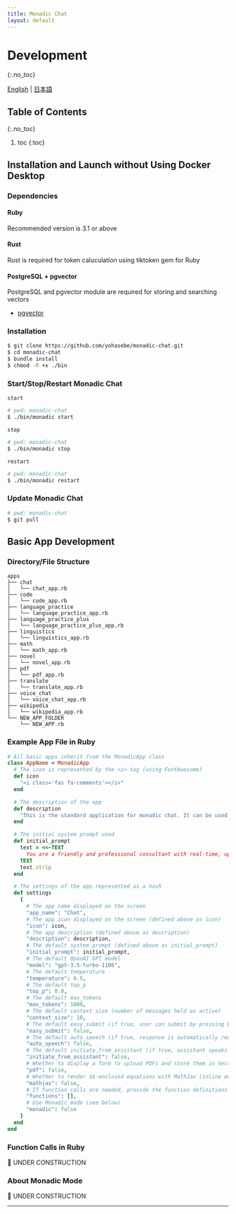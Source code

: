 ```yaml
---
title: Monadic Chat
layout: default
---
```


# Development
{:.no_toc}

[English](/monadic-chat/development) |
[日本語](/monadic-chat/development_ja)

## Table of Contents
{:.no_toc}

1. toc
{:toc}

## Installation and Launch without Using Docker Desktop

### Dependencies

#### Ruby

Recommended version is 3.1 or above

#### Rust

Rust is required for token caluculation using tiktoken gem for Ruby

#### PostgreSQL + pgvector

PostgreSQL and pgvector module are required for storing and searching vectors

- [pgvector](https://github.com/pgvector/pgvector)

### Installation

```bash
$ git clone https://github.com/yohasebe/monadic-chat.git
$ cd monadic-chat
$ bundle install
$ chmod -R +x ./bin
```

### Start/Stop/Restart Monadic Chat

`start`

```bash
# pwd: monadic-chat
$ ./bin/monadic start
```

`stop`

```bash
# pwd: monadic-chat
$ ./bin/monadic stop
```

`restart`

```bash
# pwd: monadic-chat
$ ./bin/monadic restart
```

### Update Monadic Chat

```bash
# pwd: monadic-chat
$ git pull
```

## Basic App Development

### Directory/File Structure

```text
apps
├── chat
│   └── chat_app.rb
├── code
│   └── code_app.rb
├── language_practice
│   └── language_practice_app.rb
├── language_practice_plus
│   └── language_practice_plus_app.rb
├── linguistics
│   └── linguistics_app.rb
├── math
│   └── math_app.rb
├── novel
│   └── novel_app.rb
├── pdf
│   └── pdf_app.rb
├── translate
│   └── translate_app.rb
├── voice_chat
│   └── voice_chat_app.rb
├── wikipedia
│   └── wikipedia_app.rb
└── NEW_APP_FOLDER
    └── NEW_APP.rb
```

### Example App File in Ruby

```ruby
# All basic apps inherit from the MonadicApp class
class AppName < MonadicApp
  # The icon is represented by the <i> tag (using FontAwesome)
  def icon
    "<i class='fas fa-comments'></i>"
  end

  # The description of the app
  def description
    "This is the standard application for monadic chat. It can be used in basically the same way as ChatGPT."
  end

  # The initial system prompt used
  def initial_prompt
    text = <<~TEXT
      You are a friendly and professional consultant with real-time, up-to-date information about almost anything. You are able to answer various types of questions, write computer program code, make decent suggestions, and give helpful advice in response to a prompt from the user. If the prompt is not clear enough, ask the user to rephrase it. Use the same language as the user and insert an emoji that you deem appropriate for the user's input at the beginning of your response.
    TEXT
    text.strip
  end

  # The settings of the app represented as a hash
  def settings
    {
      # The app name displayed on the screen
      "app_name": "Chat",
      # The app icon displayed on the screen (defined above as icon)
      "icon": icon,
      # The app description (defined above as description)
      "description": description,
      # The default system prompt (defined above as initial_prompt)
      "initial_prompt": initial_prompt,
      # The default OpenAI GPT model
      "model": "gpt-3.5-turbo-1106",
      # The default temperature
      "temperature": 0.5,
      # The default top_p
      "top_p": 0.0,
      # The default max_tokens
      "max_tokens": 1000,
      # The default context size (number of messages held as active)
      "context_size": 10,
      # The default easy_submit (if true, user can submit by pressing Enter)
      "easy_submit": false,
      # The default auto_speech (if true, response is automatically read out)
      "auto_speech": false,
      # The default initiate_from_assistant (if true, assistant speaks first)
      "initiate_from_assistant": false,
      # Whether to display a form to upload PDFs and store them in Vector DB
      "pdf": false,
      # Whether to render $$-enclosed equations with MathJax (inline equations are enclosed in $)
      "mathjax": false,
      # If function calls are needed, provide the function definitions (see below)
      "functions": [],
      # Use Monadic mode (see below)
      "monadic": false
    }
  end
end
```

### Function Calls in Ruby

🚧 UNDER CONSTRUCTION


### About Monadic Mode

🚧 UNDER CONSTRUCTION

<script src="https://cdn.jsdelivr.net/npm/jquery@3.5.0/dist/jquery.min.js"></script>
<script src="https://cdn.jsdelivr.net/npm/lightbox2@2.11.3/src/js/lightbox.js"></script>

---

<script>
  function copyToClipBoard(id){
    var copyText =  document.getElementById(id).innerText;
    document.addEventListener('copy', function(e) {
        e.clipboardData.setData('text/plain', copyText);
        e.preventDefault();
      }, true);
    document.execCommand('copy');
    alert('copied');
  }
</script>
